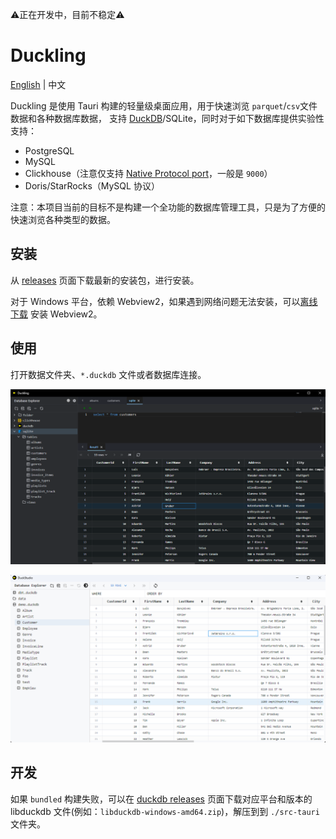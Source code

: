 ⚠️正在开发中，目前不稳定⚠️

# Duckling

[English](./README.md) | 中文

Duckling 是使用 Tauri 构建的轻量级桌面应用，用于快速浏览 `parquet`/`csv`文件数据和各种数据库数据，
支持 [DuckDB](https://github.com/duckdb/duckdb)/SQLite，同时对于如下数据库提供实验性支持：

- PostgreSQL
- MySQL
- Clickhouse（注意仅支持 [Native Protocol port](https://clickhouse.com/docs/en/guides/sre/network-ports)，一般是 `9000`）
- Doris/StarRocks（MySQL 协议）

注意：本项目当前的目标不是构建一个全功能的数据库管理工具，只是为了方便的快速浏览各种类型的数据。

## 安装

从 [releases](https://github.com/l1xnan/Duckling/releases) 页面下载最新的安装包，进行安装。

对于 Windows 平台，依赖 Webview2，如果遇到网络问题无法安装，可以[离线下载](https://developer.microsoft.com/en-us/microsoft-edge/webview2/#download-section) 安装 Webview2。

## 使用

打开数据文件夹、`*.duckdb` 文件或者数据库连接。

![screenshot-dark](./assets/screenshot-dark.png)

![screenshot](./assets/screenshot.png)

## 开发

如果 `bundled` 构建失败，可以在 [duckdb releases](https://github.com/duckdb/duckdb/releases) 页面下载对应平台和版本的 libduckdb
文件(例如：`libduckdb-windows-amd64.zip`)，解压到到 `./src-tauri` 文件夹。

